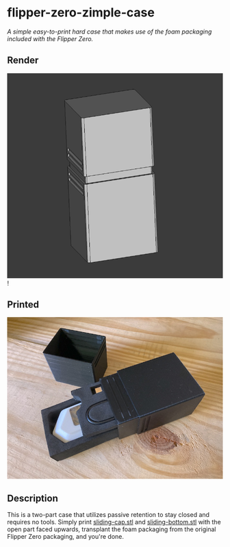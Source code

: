 # flipper-zero-zimple-case

_A simple easy-to-print hard case that makes use of the foam packaging included with the Flipper Zero._

## Render
![Render](media/render.png)!


## Printed
![Reality](media/printed.jpg)

## Description

This is a two-part case that utilizes passive retention to stay closed and requires no tools.  Simply print [sliding-cap.stl](sliding-cap.stl) and [sliding-bottom.stl](sliding-bottom.stl) with the open part faced upwards, transplant the foam packaging from the original Flipper Zero packaging, and you're done.